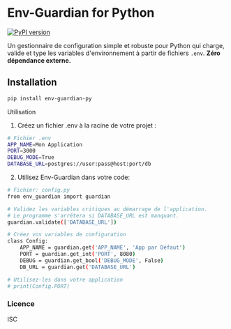# Env-Guardian for Python

[![PyPI version](https://badge.fury.io/py/env-guardian-py.svg)](https://badge.fury.io/py/env-guardian-py)

Un gestionnaire de configuration simple et robuste pour Python qui charge, valide et type les variables d'environnement à partir de fichiers `.env`. **Zéro dépendance externe.**

## Installation
```bash
pip install env-guardian-py
```
Utilisation
1. Créez un fichier .env à la racine de votre projet :
```bash
# Fichier .env
APP_NAME=Mon Application
PORT=3000
DEBUG_MODE=True
DATABASE_URL=postgres://user:pass@host:port/db
```
2. Utilisez Env-Guardian dans votre code:
```bash
# Fichier: config.py
from env_guardian import guardian

# Validez les variables critiques au démarrage de l'application.
# Le programme s'arrêtera si DATABASE_URL est manquant.
guardian.validate(['DATABASE_URL'])

# Créez vos variables de configuration
class Config:
    APP_NAME = guardian.get('APP_NAME', 'App par Défaut')
    PORT = guardian.get_int('PORT', 8080)
    DEBUG = guardian.get_bool('DEBUG_MODE', False)
    DB_URL = guardian.get('DATABASE_URL')

# Utilisez-les dans votre application
# print(Config.PORT)
```
### Licence
ISC



